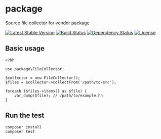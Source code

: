 package
==============================

Source file collector for vendor package

[![Latest Stable Version](https://poser.pugx.org/holyshared/package/v/stable)](https://packagist.org/packages/holyshared/package)
[![Build Status](https://travis-ci.org/holyshared/package.svg?branch=master)](https://travis-ci.org/holyshared/package)
[![Dependency Status](https://www.versioneye.com/user/projects/5610e428a193340015000009/badge.svg?style=flat)](https://www.versioneye.com/user/projects/5610e428a193340015000009)
[![License](https://poser.pugx.org/holyshared/package/license)](https://packagist.org/packages/holyshared/package)

Basic usage
------------------------------

```hack
<?hh

use package\FileCollector;

$collector = new FileCollector();
$files = $collector->collectFrom('/path/to/src');

foreach ($files->items() as $file) {
    var_dump($file); // /path/to/example.hh
}
```

Run the test
------------------------------

	composer install
	composer test
